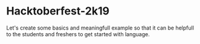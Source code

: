 # Hacktoberfest-2k19

Let's create some basics and meaningfull example so that it can be helpfull to the students and freshers to get started with language.
